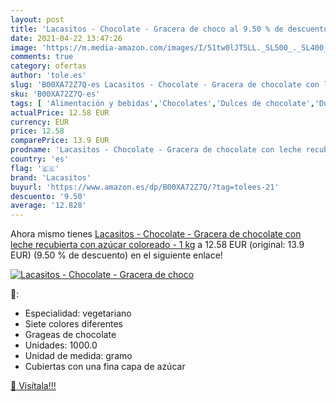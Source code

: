 ```yaml
---
layout: post
title: 'Lacasitos - Chocolate - Gracera de choco al 9.50 % de descuento'
date: 2021-04-22 13:47:26
image: 'https://m.media-amazon.com/images/I/51tw0lJT5LL._SL500_._SL400_.jpg'
comments: true
category: ofertas
author: 'tole.es'
slug: 'B00XA72Z7Q-es Lacasitos - Chocolate - Gracera de chocolate con leche...'
sku: 'B00XA72Z7Q-es'
tags: [ 'Alimentación y bebidas','Chocolates','Dulces de chocolate','Dulces, chocolates y chicles','azúcar','chocolate','lacasitos', ]
actualPrice: 12.58 EUR
currency: EUR
price: 12.58
comparePrice: 13.9 EUR
prodname: 'Lacasitos - Chocolate - Gracera de chocolate con leche recubierta con azúcar coloreado - 1 kg'
country: 'es'
flag: '🇪🇸'
brand: 'Lacasitos'
buyurl: 'https://www.amazon.es/dp/B00XA72Z7Q/?tag=tolees-21'
descuento: '9.50'
average: '12.828'
---
```


Ahora mismo tienes [Lacasitos - Chocolate - Gracera de chocolate con leche recubierta con azúcar coloreado - 1 kg](https://www.amazon.es/dp/B00XA72Z7Q/?tag=tolees-21) a 12.58 EUR (original: 13.9 EUR) (9.50 %  de descuento) en el siguiente enlace!

[![Lacasitos - Chocolate - Gracera de choco](https://m.media-amazon.com/images/I/51tw0lJT5LL._SL500_._SL400_.jpg)](https://www.amazon.es/dp/B00XA72Z7Q/?tag=tolees-21)

🔎:

- Especialidad: vegetariano
- Siete colores diferentes
- Grageas de chocolate
- Unidades: 1000.0
- Unidad de medida: gramo
- Cubiertas con una fina capa de azúcar

[🛒 Visítala!!!](https://www.amazon.es/dp/B00XA72Z7Q/?tag=tolees-21)

